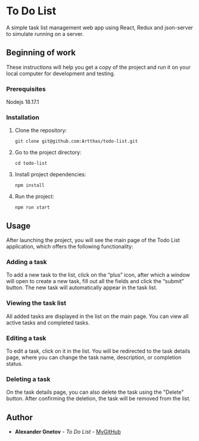 # To Do List

A simple task list management web app using React, Redux and json-server to simulate running on a server.

## Beginning of work

These instructions will help you get a copy of the project and run it on your local computer for development and testing.

### Prerequisites

Nodejs 18.17.1

### Installation

1. Clone the repository:
    ```
    git clone git@github.com:Artthas/todo-list.git
    ```

2. Go to the project directory:
    ```
    cd todo-list
    ```

3. Install project dependencies:
    ```
    npm install
    ```

4. Run the project:
    ```
    npm run start
    ```

## Usage

After launching the project, you will see the main page of the Todo List application, which offers the following functionality:

### Adding a task

To add a new task to the list, click on the “plus” icon, after which a window will open to create a new task, fill out all the fields and click the “submit” button. The new task will automatically appear in the task list.

### Viewing the task list

All added tasks are displayed in the list on the main page. You can view all active tasks and completed tasks.

### Editing a task

To edit a task, click on it in the list. You will be redirected to the task details page, where you can change the task name, description, or completion status.

### Deleting a task

On the task details page, you can also delete the task using the "Delete" button. After confirming the deletion, the task will be removed from the list.

## Author

* **Alexander Gnetov** - *To Do List* - [MyGitHub](https://github.com/Artthas)

